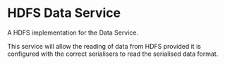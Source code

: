 # HDFS Data Service

A HDFS implementation for the Data Service.

This service will allow the reading of data from HDFS provided it is configured 
with the correct serialisers to read the serialised data format.
